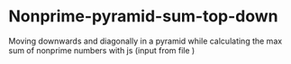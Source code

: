 # Nonprime-pyramid-sum-top-down
Moving downwards and diagonally in a pyramid while calculating the max sum of nonprime numbers with js (input from file )
